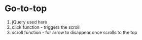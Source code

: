 # Go-to-top
1. jQuery used here
2. click function - triggers the scroll
3. scroll function - for arrow to disappear once scrolls to the top
